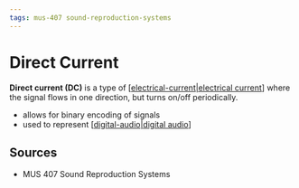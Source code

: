 ```yaml
---
tags: mus-407 sound-reproduction-systems
---
```


# Direct Current

**Direct current (DC)** is a type of [[electrical-current|electrical current]] where the signal flows in one direction, but turns on/off periodically.

- allows for binary encoding of signals
- used to represent [[digital-audio|digital audio]]

## Sources

- MUS 407 Sound Reproduction Systems

[//begin]: # "Autogenerated link references for markdown compatibility"
[electrical-current|electrical current]: electrical-current "Electrical Current"
[digital-audio|digital audio]: digital-audio "Digital Audio"
[//end]: # "Autogenerated link references"